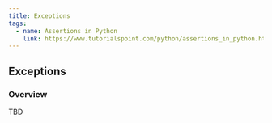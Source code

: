 ```yaml
---
title: Exceptions
tags: 
  - name: Assertions in Python
    link: https://www.tutorialspoint.com/python/assertions_in_python.htm
---
```

## Exceptions

### Overview

TBD